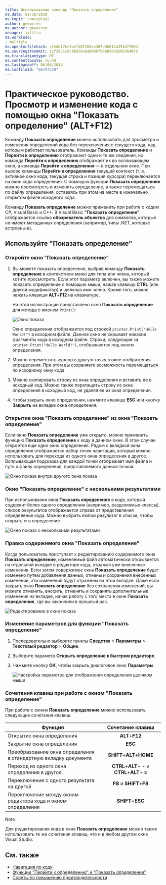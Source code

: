 ```yaml
---
title: Использование команды "Показать определение"
ms.date: 01/10/2018
ms.topic: conceptual
author: gewarren
ms.author: gewarren
manager: jillfra
ms.workload:
- multiple
ms.openlocfilehash: c7edb17ec3cefd87263ea367b3b012a391d77d6d
ms.sourcegitcommit: 12f2851c8c9bd36a6ab00bf90a020c620b364076
ms.translationtype: HT
ms.contentlocale: ru-RU
ms.lasthandoff: 06/06/2019
ms.locfileid: "66747338"
---
```

# <a name="how-to-view-and-edit-code-by-using-peek-definition-altf12"></a>Практическое руководство. Просмотр и изменение кода с помощью окна "Показать определение" (ALT+F12)

Команду **Показать определение** можно использовать для просмотра и изменения определений кода без переключения с текущего кода, над которым работает пользователь. Команды **Показать определение** и **Перейти к определению** отображают одни и те же сведения, но команда **Перейти к определению** отображает их во всплывающем окне, а команда **Перейти к определению** — в отдельном окне. При вызове команды **Перейти к определению** текущий контекст (т. е. активное окно кода, текущая строка и позиция курсора) переключается на окно кода определения. С помощью функции **Показать определение** можно просмотреть и изменить определение, а также перемещаться по файлу определения, оставаясь при этом на месте в изначально открытом файле исходного кода.

Команду **Показать определение** можно применить при работе с кодом C#, Visual Basic и C++. В Visual Basic **"Показать определение"** отображается ссылка **обозреватель объектов** для символов, которые не имеют метаданных определения (например, типы .NET, которые встроены в).

## <a name="use-peek-definition"></a>Используйте "Показать определение"

### <a name="open-a-peek-definition-window"></a>Откройте окно "Показать определение"

1. Вы можете показать определение, выбрав команду **Показать определение** в контекстном меню для типа или члена, который хотите просмотреть. Если этот параметр включен, вы также можете показать определение с помощью мыши, нажав клавишу **CTRL** (или другой модификатор) и щелкнув имя члена. Кроме того, можно нажать клавиши **ALT**+**F12** на клавиатуре.

     На этой иллюстрации представлено окно **Показать определение** для метода с именем `Print()`:

     ![Окно показа](../ide/media/peekwindow.png)

     Окно определения отображается под строкой `printer.Print("Hello World!")` в исходном файле. Данное окно не скрывает никакие фрагменты кода в исходном файле. Строки, следующие за `printer.Print("Hello World!")`, отображаются под окном определения.

1. Можно переместить курсор в другую точку в окне отображения определения. При этом вы сохраняете возможность перемещаться по исходному окну кода.

1. Можно скопировать строку из окна определения и вставить ее в исходный код. Можно также перетащить строку из окна определения в исходный код, не удаляя ее из окна определения.

1. Чтобы закрыть окно определения, нажмите клавишу **ESC** или кнопку **Закрыть** на вкладке окна определения.

### <a name="open-a-peek-definition-window-from-within-a-peek-definition-window"></a>Открытие окна "Показать определение" из окна "Показать определение"

Если окно **Показать определение** уже открыто, можно применить функцию **Показать определение** к коду в данном окне. В этом случае откроется еще одно окно определения. Рядом с вкладкой окна определения отображается набор точек навигации, который можно использовать для перехода из одного окна определения в другое. Всплывающая подсказка для каждой точки отображает имя файла и путь к файлу определения, представляемого данной точкой.

   ![Окно показа внутри другого окна показа](../ide/media/peekwithinpeek.png)

### <a name="peek-definition-with-multiple-results"></a>Окно "Показать определение" с несколькими результатами

При использовании окна **Показать определение** в коде, который содержит более одного определения (например, разделяемые классы), список результатов отображается справа от представления определения кода. Можно выбрать любой результат в списке, чтобы открыть его определение.

   ![Окно показа с несколькими результатами](../ide/media/peekmultiple.png)

### <a name="edit-inside-the-peek-definition-window"></a>Правка содержимого окна "Показать определение"

Когда пользователь приступает к редактированию содержимого окна **Показать определение**, изменяемый файл автоматически открывается на отдельной вкладке в редакторе кода, отражая уже внесенные изменения. Если затем содержимое окна **Показать определение** будет изменено путем добавления данных, отмены и сохранения внесенных изменений, эти изменения будут отражены на этой вкладке. Даже если закрыть окно **Показать определение** без сохранения изменений, вы можете отменить, вносить, отменять и сохранять дополнительные изменения на вкладке, начав работу с того места в окне **Показать определение**, где вы закончили в прошлый раз.

   ![Редактирование в окне показа](../ide/media/peekedit.png)

### <a name="to-change-options-for-peek-definition"></a>Изменение параметров для функции "Показать определение"

1. Последовательно выберите пункты **Средства** > **Параметры** > **Текстовый редактор** > **Общие**.

1. Выберите параметр **Открыть определение в быстром редакторе**.

1. Нажмите кнопку **ОК**, чтобы закрыть диалоговое окно **Параметры**.

   ![Настройка параметра для отображения определения щелчком мыши](../ide/media/editor_options_peek_view.png)

### <a name="keyboard-shortcuts-for-peek-definition"></a>Сочетания клавиш при работе с окном "Показать определение"

При работе с окном **Показать определение** можно использовать следующие сочетания клавиш.

|Функция|Сочетание клавиш|
|-------------------|:-----------------------:|
|Открытие окна определения|**ALT**+**F12**|
|Закрытие окна определения|**ESC**|
|Преобразование окна определения в стандартную вкладку документа|**SHIFT**+**ALT**+**HOME**|
|Переход из одного окна определения в другое|**CTRL**+**ALT**+ **-** и **CTRL**+**ALT**+ **=**|
|Переключение с одного результата на другой|**F8** и **SHIFT**+**F8**|
|Переключение между окном редактора кода и окном определения|**SHIFT**+**ESC**|

> [!NOTE]
> Для редактирования кода в окне **Показать определение** можно также использовать те же сочетания клавиш, что и в любом другом окне Visual Studio.

## <a name="see-also"></a>См. также

- [Навигация по коду](../ide/navigating-code.md)
- [Функции "Перейти к определению" и "Показать определение"](../ide/go-to-and-peek-definition.md)
- [Советы по повышению производительности](../ide/productivity-tips-for-visual-studio.md)
